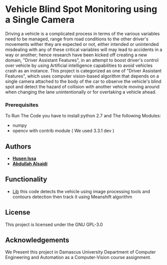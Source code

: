 # Vehicle Blind Spot Monitoring using a Single Camera

Driving a vehicle is a complicated process in terms of the various variables need to be managed, range from road conditions to the other driver's movements wither they are expected or not, either intended or unintended misdealing with any of these critical variables will may lead to accidents in a way or another; hence research have been kicked off creating a new domain, "Driver Assistant Features", in an attempt to boost driver's control over vehicle by using Artificial intelligence capabilities to avoid vehicles crash as an instance.
This project is categorized as one of "Driver Assistant Features", which uses computer vision-based algorithm that depends on a single camera attached to the body of the car to observe the vehicle's blind spot and detect the hazard of collision with another vehicle moving around when changing the lane unintentionally or for overtaking a vehicle ahead.

### Prerequisites

To Run The Code you have to install python 2.7 and The following Modules:
- numpy
- opencv with contrib module ( We used 3.3.1 dev )

## Authors

* [**Husen Issa**](https://github.com/Husen-issa)
* [**Abdullah Alsaidi**](https://github.com/abdullahalsaidi16)


## Functionality
- [Lib]() this code detects the vehicle using image processing tools and contours detection then track it using Meanshift algorithm

## License

This project is licensed under the GNU GPL-3.0 


## Acknowledgements
We Present this project in Damascus University Department of Computer Engineering and Automation as a Computer-Vision course assignment.
